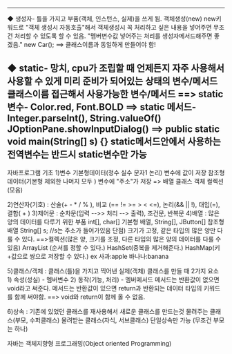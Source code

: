 ------------------------------------------------------------------------------------------------------------------------------
◆ 생성자- 틀을 가지고 부품(객체, 인스턴스, 실제)을 쓰게 됨.
              객체생성(new)
              new키워드로 "객체 생성시 자동호출"해서
              객체생성시 꼭 처리하고 싶은 내용을 넣어주면
              무조건 처리할 수 있도록 할 수 있음.
              "멤버변수값 넣어주는 처리를 생성자메서드해주면 좋겠음."
              new Car(); ==> 클래스이름과 동일하게 만들어야 함!
              
◆ static- 망치, cpu가 조립할 때 언제든지 자주 사용해서
            사용할 수 있게 미리 준비가 되어있는 상태의 변수/메서드
            클래스이름 접근해서 사용가능한 변수/메서드
            ==> static 변수- Color.red, Font.BOLD
            ==> static 메서드- Integer.parseInt(), String.valueOf()
		            JOptionPane.showInputDialog()
            ==> public static void main(String[] s) {}
                  static메서드안에서 사용하는 전역변수는 반드시 static변수만 가능
------------------------------------------------------------------------------------------------------------------------------

자바프로그램 기초
1)변수
기본형데이터(정수 실수 문자1 논리) 변수에 값이 저장
참조형데이터(기본형 제외한 나머지 모두 ) 변수에 "주소"가 저장 => 배열 클래스 객체 컬렉션(모음)

2)연산자(기호) : 산술(+ - * / % ), 비교 (== != >= > < <=), 논리(&& || !), 대입(=), 결합( + )
3)제어문 : 순차문(입력 -->> 처리 --> 출력), 조건문, 반복문
4)배열 : 많은 양의 데이터를 다루기 위한 부품
	int[], char[] 기본형 배열,	 String[], JButton[] 참조형배열
	String[] s; //s는 주소가 들어가있음
	단점) 크기가 고정, 같은 타입의 많은 양만 다룰 수 있다.
	==>컬렉션(많은 양, 크기를 조정, 다른 타입의 많은 양의 데이터를 다룰 수있음)
		ArrayList (순서를 정할 수 있다.)
		HashSet(중복을 제거해준다.)
		HashMap(키+값으로 쌍으로 저장할 수 있다.) ex 사과:apple 바나나:banana
    
5)클래스/객체 : 클래스(틀)을 가지고 찍어낸 실제(객체)
		클래스를 만들 때 2가지 요소
		1) 속성(성실) - 멤버변수
		2) 동작(기능, 처리) - 멤버메서드
		메서드는 반환값이 없으면 void라고 써준다.
		메서드는 반환값이 있으면 return과 반환되는 데이터 타입의 키워드를 함께 써야함.
		==> void와 return이 함께 올 수 없음.
    
6)상속 : 기존에 있었던 클래스를 재사용해서 새로운 클래스를 만드는것
	물려주는 클래스(부모, 수퍼클래스)
	물려받는 클래스(자식, 서브클래스)
	단일상속만 가능 (무조건 부모는 하나)
  
자바는 객체지향형 프로그래밍(Object oriented Programming)


